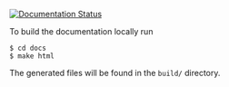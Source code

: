 [![Documentation Status](https://readthedocs.org/projects/deep-bottleneck/badge/?version=latest)](http://deep-bottleneck.readthedocs.io/en/latest/?badge=latest)

To build the documentation locally run

    $ cd docs
    $ make html

The generated files will be found in the `build/` directory. 
